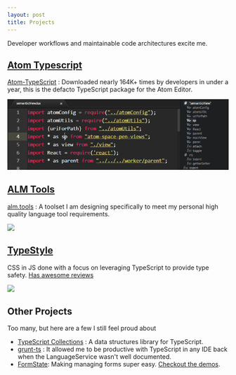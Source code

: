 ```yaml
---
layout: post
title: Projects
---
```


Developer workflows and maintainable code architectures excite me.

## [Atom Typescript](https://atom.io/packages/atom-typescript)
[Atom-TypeScript](https://atom.io/packages/atom-typescript) : Downloaded nearly 164K+ times by developers in under a year, this is the defacto TypeScript package for the Atom Editor.

<a href="https://atom.io/packages/atom-typescript"><img src="https://raw.githubusercontent.com/TypeStrong/atom-typescript-examples/master/screens/semanticView.png"/></a>

## [ALM Tools](http://alm.tools/)
[alm.tools](http://alm.tools/) : A toolset I am designing specifically to meet my personal high quality language tool requirements.

<a href="http://alm.tools/"><img src="/img/typescriptbuilder.jpg"/></a>

## [TypeStyle](http://typestyle.io/)

CSS in JS done with a focus on leveraging TypeScript to provide type safety. [Has awesome reviews](http://typestyle.io/#/reviews)

<a href="http://typestyle.io/"><img src="http://typestyle.io/images/autocomplete.gif"/></a>

## Other Projects
Too many, but here are a few I still feel proud about

* [TypeScript Collections](https://github.com/basarat/typescript-collections) : A data structures library for TypeScript.
* [grunt-ts](https://github.com/typestrong/grunt-ts) : It allowed me to be productive with TypeScript in any IDE back when the LanguageService wasn't well documented.
* [FormState](https://formstate.github.io/): Making managing forms super easy. [Checkout the demos](https://formstate.github.io/demos/).
